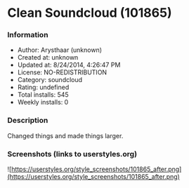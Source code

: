 # Clean Soundcloud (101865)

### Information
- Author: Arysthaar (unknown)
- Created at: unknown
- Updated at: 8/24/2014, 4:26:47 PM
- License: NO-REDISTRIBUTION
- Category: soundcloud
- Rating: undefined
- Total installs: 545
- Weekly installs: 0


### Description
Changed things and made things larger.


### Screenshots (links to userstyles.org)
![https://userstyles.org/style_screenshots/101865_after.png](https://userstyles.org/style_screenshots/101865_after.png)


